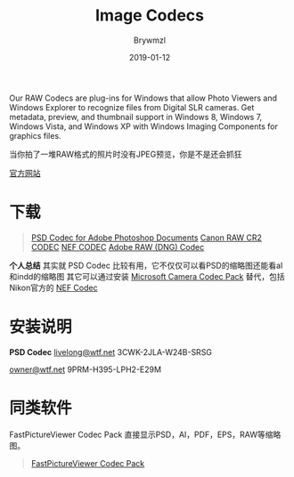 ﻿---
layout:     post
title:      Image Codecs
date:       2019-01-12
author:     Brywmzl
catalog: true
tags: [缩略图]
categories: [系统工具]
---
Our RAW Codecs are plug-ins for Windows that allow Photo Viewers and Windows Explorer to recognize files from Digital SLR cameras. Get metadata, preview, and thumbnail support in Windows 8, Windows 7, Windows Vista, and Windows XP with Windows Imaging Components for graphics files.

<!--more-->

当你拍了一堆RAW格式的照片时没有JPEG预览，你是不是还会抓狂

[官方网站](http://www.ardfry.com/)

# 下载
> [PSD Codec for Adobe Photoshop Documents](http://www.ardfry.com/psd-codec/)
> [Canon RAW CR2 CODEC](http://www.ardfry.com/psd-codec/)
> [NEF CODEC](http://www.ardfry.com/psd-codec/)
> [Adobe RAW (DNG) Codec](http://www.ardfry.com/psd-codec/)

**个人总结**
其实就 PSD Codec 比较有用，它不仅仅可以看PSD的缩略图还能看aI和indd的缩略图
其它可以通过安装 [Microsoft Camera Codec Pack](https://www.microsoft.com/en-us/download/details.aspx?id=26829) 替代，包括Nikon官方的 [NEF Codec](http://nikonimglib.com/nefcodec/index.html)

# 安装说明

**PSD Codec**
livelong@wtf.net
3CWK-2JLA-W24B-SRSG

owner@wtf.net
9PRM-H395-LPH2-E29M

# 同类软件
FastPictureViewer Codec Pack 直接显示PSD，AI，PDF，EPS，RAW等缩略图。
> [FastPictureViewer Codec Pack](http://www.fastpictureviewer.com/codecs/)
